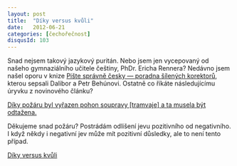 ```yaml
---
layout: post
title:  "Díky versus kvůli"
date:   2012-06-21
categories: [čechořečnost]
disqusId: 103
---
```

Snad nejsem takový jazykový puritán. Nebo jsem jen vycepovaný od našeho gymnaziálního učitele češtiny, PhDr. Ericha Rennera? Nedávno jsem 
našel oporu v knize [Pište správně česky ― poradna šílených korektorů](http://www.kosmas.cz/detail.asp?cislo=151216&afil=1102), kterou sepsali Dalibor a Petr Behúnovi. Ostatně co říkáte 
následujícímu úryvku z novinového článku? 
<!--more-->

[Díky požáru byl vyřazen pohon soupravy [tramvaje] a ta musela být odtažena.](http://zpravy.idnes.cz/obrazem-hasici-likvidovali-pozar-tramvaje-fj5-/krimi.aspx?c=A061025_083718_krimi_cen)

Děkujeme snad požáru? Postrádám odlišení jevu pozitivního od negativního. I když někdy i negativní jev může mít pozitivní důsledky, ale to není tento případ.

<script type="text/javascript" charset="utf-8" src="https://static.polldaddy.com/p/6333142.js"></script>
<noscript><a href="http://polldaddy.com/poll/6333142/">Díky versus kvůli</a></noscript>
